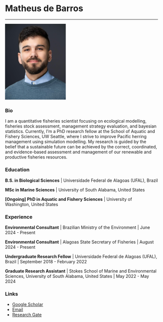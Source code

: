 # Matheus de Barros

---

<img src="./matheus.JPG" alt="Matheus" width="200"/>

### Bio
I am a quantitative fisheries scientist focusing on ecological modelling, fisheries stock assessment, management strategy evaluation, and bayesian statistics. Currently, I’m a PhD research fellow at the School of Aquatic and Fishery Sciences, UW Seattle, where I strive to improve Pacific herring management using simulation modelling. My research is guided by the belief that a sustainable future can be achieved by the correct, coordinated, and evidence-based assessment and management of our renewable and productive fisheries resources.

### Education
**B.S. in Biological Sciences** | Universidade Federal de Alagoas (UFAL), Brazil

**MSc in Marine Sciences** | University of South Alabama, United States

**[Ongoing] PhD in Aquatic and Fishery Sciences** | University of Washington, United States

### Experience
**Environmental Consultant** | Brazilian Ministry of the Environment | June 2024 - Present

**Environmental Consultant** | Alagoas State Secretary of Fisheries | August 2024 - Present

**Undergraduate Research Fellow** | Universidade Federal de Alagoas (UFAL), Brazil | September 2018 - February 2022

**Graduate Research Assistant** | Stokes School of Marine and Environmental Sciences, University of South Alabama, United States | May 2022 - May 2024

### Links
- [Google Scholar](https://scholar.google.com/citations?user=m8i6hjgAAAAJ&hl=pt-BR)
- [Email](mailto:mdbarros@uw.edu)
- [Research Gate](https://www.researchgate.net/profile/Matheus-De-Barros-3?ev=hdr_xprf)
